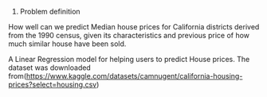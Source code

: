 1. Problem definition

How well can we predict Median house prices for California districts derived from the 1990 census, given its characteristics and previous price of how much similar
house have been sold.


A Linear Regression model for helping users to predict House prices.
The dataset was downloaded from(https://www.kaggle.com/datasets/camnugent/california-housing-prices?select=housing.csv)


